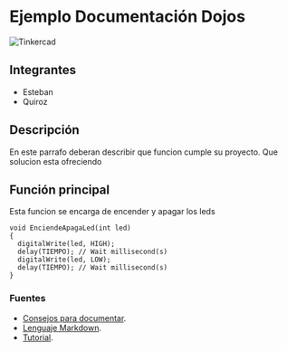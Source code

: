 # Ejemplo Documentación Dojos
![Tinkercad](http://canaltic.com/blog/wp-content/uploads/2020/08/pc17.jpg)


## Integrantes 
- Esteban
- Quiroz

## Descripción
En este parrafo deberan describir que funcion cumple su proyecto. Que solucion esta ofreciendo

## Función principal
Esta funcion se encarga de encender y apagar los leds

~~~
void EnciendeApagaLed(int led)
{
  digitalWrite(led, HIGH);
  delay(TIEMPO); // Wait millisecond(s)
  digitalWrite(led, LOW);
  delay(TIEMPO); // Wait millisecond(s)
}
~~~




### Fuentes
- [Consejos para documentar](https://www.sohamkamani.com/how-to-write-good-documentation/#architecture-documentation).
- [Lenguaje Markdown](https://markdown.es/sintaxis-markdown/#linkauto).
- [Tutorial](https://www.youtube.com/watch?v=oxaH9CFpeEE).






